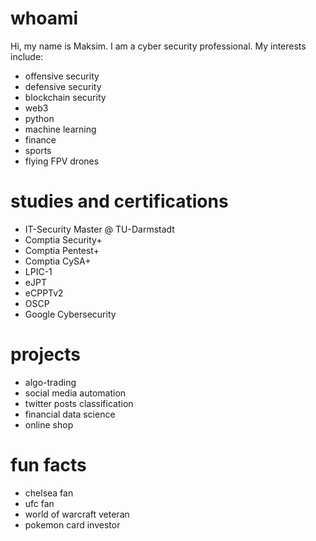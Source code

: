 # whoami

Hi, my name is Maksim. I am a cyber security professional. My interests include:

- offensive security
- defensive security
- blockchain security
- web3
- python
- machine learning
- finance
- sports
- flying FPV drones

# studies and certifications

- IT-Security Master @ TU-Darmstadt
- Comptia Security+
- Comptia Pentest+
- Comptia CySA+
- LPIC-1
- eJPT
- eCPPTv2
- OSCP
- Google Cybersecurity

# projects

- algo-trading
- social media automation
- twitter posts classification
- financial data science
- online shop

# fun facts

- chelsea fan
- ufc fan
- world of warcraft veteran
- pokemon card investor
